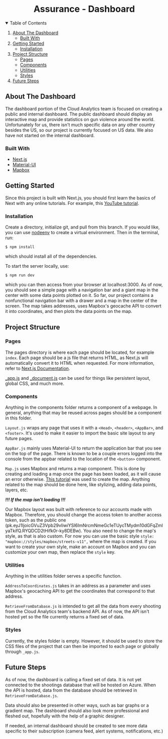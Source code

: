 <br />
<h1 align="center">Assurance - Dashboard</h1>

<!-- TABLE OF CONTENTS -->
<details open="open">
  <summary>Table of Contents</summary>
  <ol>
    <li>
      <a href="#about-the-dashboard">About The Dashboard</a>
      <ul>
        <li><a href="#built-with">Built With</a></li>
      </ul>
    </li>
    <li>
      <a href="#getting-started">Getting Started</a>
      <ul>
        <li><a href="#installation">Installation</a></li>
      </ul>
    </li>
    <li>
      <a href="#project-structure">Project Structure</a>
      <ul>
        <li><a href="#pages">Pages</a></li>
        <li><a href="#components">Components</a></li>
        <li><a href="#utilities">Utilities</a></li>
        <li><a href="#styles">Styles</a></li>
      </ul>
    </li>
    <li>
      <a href="#future-steps">Future Steps</a>
    </li>
  </ol>
</details>



## About The Dashboard

The dashboard portion of the Cloud Analytics team is focused on creating a public and internal dashboard. The public dashboard should display an interactive map and provide statistics on gun violence around the world. Unfortunately for us, there isn't much specific data on any other country besides the US, so our project is currently focused on US data. We also have not started on the internal dashboard.

### Built With

* [Next.js](https://nextjs.org)
* [Material-UI](https://material-ui.com)
* [Mapbox](https://docs.mapbox.com)



<!-- GETTING STARTED -->
## Getting Started

Since this project is built with Next.js, you should first learn the basics of Next with any online tutorials. For example, this [YouTube tutorial](https://www.youtube.com/watch?v=mTz0GXj8NN0).

### Installation

Create a directory, initialize git, and pull from this branch. If you would like, you can use [nodeenv](https://pypi.org/project/nodeenv/) to create a virtual environment. Then in the terminal, run:
    
    $ npm install

which should install all of the dependencies.
    
To start the server locally, use:
    
    $ npm run dev
    
which you can then access from your browser at localhost:3000. As of now, you should see a simple page with a navigation bar and a giant map in the center with some data points plotted on it. So far, our project contains a nonfunctional navigation bar with a drawer and a map in the center of the screen. The map takes addresses, uses Mapbox's geocache API to convert it into coordinates, and then plots the data points on the map.



## Project Structure

### Pages

The pages directory is where each page should be located, for example `index`. Each page should be a js file that returns HTML, as Next.js will automatically convert it to HTML when requested. For more information, refer to [Next.js Documentation](https://nextjs.org/docs/basic-features/pages).

[_app.js](https://nextjs.org/docs/advanced-features/custom-app) and [_document.js](https://nextjs.org/docs/advanced-features/custom-document) can be used for things like persistent layout, global CSS, and much more.

### Components

Anything in the components folder returns a component of a webpage. In general, anything that may be reused across pages should be a component in this folder.

`Layout.js` wraps any page that uses it with a `<Head>`, `<header>`, `<AppBar>`, and `<footer>`. It's used to make it easier to import the basic site layout to any future pages.

`AppBar.js` mainly uses Material-UI to return the application bar that you see on the top of the page. There is known to be a couple errors logged into the console from the appbar related to the location of the `<button>` component.

`Map.js` uses Mapbox and returns a map component. This is done by creating and loading a map once the page has been loaded, as it will cause an error otherwise. [This tutorial](https://dev.to/naomigrace/how-to-integrate-mapbox-gl-js-in-your-next-js-project-without-react-map-gl-or-a-react-wrapper-library-50f) was used to create the map. Anything related to the map should be done here, like stylizing, adding data points, layers, etc.

_**!!! If the map isn't loading !!!**_

Our Mapbox layout was built with reference to our accounts made with Mapbox. Therefore, you should change the access token to another access token, such as the public one (pk.eyJ1IjoicGVuZ3Vpb29vIiwiYSI6ImNrcmNmeGc1eTUycTMydm10dGFqZmlyaTkifQ.RYQDCD2tHifk0r-ky8DEBw). You also need to change the map's style, as that is also custom. For now you can use the basic style `style: "mapbox://styles/mapbox/streets-v11",` where the map is created. If you want to create your own style, make an account on Mapbox and you can customize your own map, then replace the `style` key.

### Utilities

Anything in the utilities folder serves a specific function.

`AddressToCoordinates.js` takes in an address as a parameter and uses Mapbox's geocaching API to get the coordinates that correspond to that address.

`RetrieveFromDatabase.js` is intended to get all the data from every shooting from the Cloud Analytics team's backend API. As of now, the API isn't hosted yet so the file currently returns a fixed set of data.

### Styles

Currently, the styles folder is empty. However, it should be used to store the CSS files of the project that can then be imported to each page or globally through `_app.js`.



## Future Steps

As of now, the dashboard is calling a fixed set of data. It is not yet connected to the shootings database that will be hosted on Azure. When the API is hosted, data from the database should be retrieved in `RetrieveFromDatabase.js`.

Data should also be presented in other ways, such as bar graphs or a gradient map. The dashboard should also look more professional and fleshed out, hopefully with the help of a graphic designer.

If needed, an internal dashboard should be created to see more data specific to their subscription (camera feed, alert systems, notifications, etc.)
